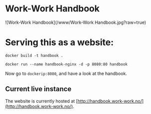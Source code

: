 # Work-Work Handbook

![Work-Work Handbook](/www/Work-Work Handbook.jpg?raw=true)


# Serving this as a website:

`docker build -t handbook .`

`docker run --name handbook-nginx -d -p 8080:80 handbook`

Now go to `dockerip:8080`, and have a look at the handbook.

## Current live instance

The website is currently hosted at [http://handbook.work-work.no/](http://handbook.work-work.no/).

